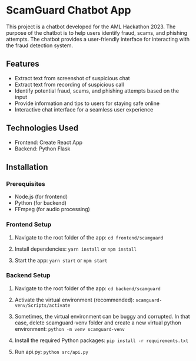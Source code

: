 # ScamGuard Chatbot App

This project is a chatbot developed for the AML Hackathon 2023.
The purpose of the chatbot is to help users identify fraud, scams, and phishing attempts.
The chatbot provides a user-friendly interface for interacting with the fraud detection system.

## Features

- Extract text from screenshot of suspicious chat
- Extract text from recording of suspicious call
- Identify potential fraud, scams, and phishing attempts based on the input
- Provide information and tips to users for staying safe online
- Interactive chat interface for a seamless user experience

## Technologies Used

- Frontend: Create React App
- Backend: Python Flask

## Installation

### Prerequisites

- Node.js (for frontend)
- Python (for backend)
- FFmpeg (for audio processing)

### Frontend Setup

1. Navigate to the root folder of the app:
`cd frontend/scamguard`

2. Install dependencies:
`yarn install` or `npm install`

3. Start the app:
`yarn start` or `npm start`

### Backend Setup

1. Navigate to the root folder of the app:
`cd backend/scamguard`

3. Activate the virtual environment (recommended):
`scamguard-venv/Scripts/activate`

2. Sometimes, the virtual environment can be buggy and corrupted. In that case, delete scamguard-venv folder and create a new virtual python environment:
`python -m venv scamguard-venv`

4. Install the required Python packages:
`pip install -r requirements.txt`

5. Run api.py:
`python src/api.py`
